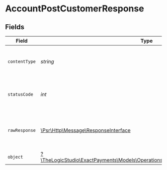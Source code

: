 # AccountPostCustomerResponse


## Fields

| Field                                                                                                                                          | Type                                                                                                                                           | Required                                                                                                                                       | Description                                                                                                                                    |
| ---------------------------------------------------------------------------------------------------------------------------------------------- | ---------------------------------------------------------------------------------------------------------------------------------------------- | ---------------------------------------------------------------------------------------------------------------------------------------------- | ---------------------------------------------------------------------------------------------------------------------------------------------- |
| `contentType`                                                                                                                                  | *string*                                                                                                                                       | :heavy_check_mark:                                                                                                                             | HTTP response content type for this operation                                                                                                  |
| `statusCode`                                                                                                                                   | *int*                                                                                                                                          | :heavy_check_mark:                                                                                                                             | HTTP response status code for this operation                                                                                                   |
| `rawResponse`                                                                                                                                  | [\Psr\Http\Message\ResponseInterface](https://www.php-fig.org/psr/psr-7/#33-psrhttpmessageresponseinterface)                                   | :heavy_minus_sign:                                                                                                                             | Raw HTTP response; suitable for custom response parsing                                                                                        |
| `object`                                                                                                                                       | [?\TheLogicStudio\ExactPayments\Models\Operations\AccountPostCustomerResponseBody](../../models/operations/AccountPostCustomerResponseBody.md) | :heavy_minus_sign:                                                                                                                             | OK                                                                                                                                             |
